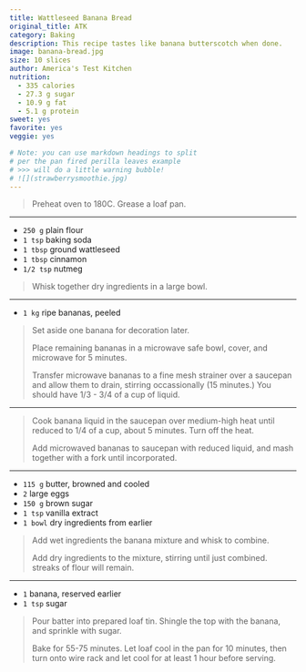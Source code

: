 ```yaml
---
title: Wattleseed Banana Bread
original_title: ATK
category: Baking
description: This recipe tastes like banana butterscotch when done.
image: banana-bread.jpg
size: 10 slices
author: America's Test Kitchen
nutrition:
  - 335 calories
  - 27.3 g sugar
  - 10.9 g fat
  - 5.1 g protein
sweet: yes
favorite: yes 
veggie: yes

# Note: you can use markdown headings to split
# per the pan fired perilla leaves example
# >>> will do a little warning bubble!
# ![](strawberrysmoothie.jpg)
---
```


> Preheat oven to 180C. Grease a loaf pan.

---

* `250 g` plain flour
* `1 tsp` baking soda
* `1 tbsp` ground wattleseed
* `1 tbsp` cinnamon
* `1/2 tsp` nutmeg

> Whisk together dry ingredients in a large bowl.

---

* `1 kg` ripe bananas, peeled

> Set aside one banana for decoration later. 
>
> Place remaining bananas in a microwave safe bowl, cover, and microwave for 5 minutes.
> 
>Transfer microwave bananas to a fine mesh strainer over a saucepan and allow them to drain, stirring occassionally (15 minutes.) You should have 1/3 - 3/4 of a cup of liquid.

---

> Cook banana liquid in the saucepan over medium-high heat until reduced to 1/4 of a cup, about 5 minutes. Turn off the heat.
>
> Add microwaved bananas to saucepan with reduced liquid, and mash together with a fork until incorporated.  

---

* `115 g` butter, browned and cooled
* `2` large eggs
* `150 g` brown sugar
* `1 tsp` vanilla extract
* `1 bowl` dry ingredients from earlier

> Add wet ingredients the banana mixture and whisk to combine.
>
> Add dry ingredients to the mixture, stirring until just combined. streaks of flour will remain. 

---

* `1` banana, reserved earlier
* `1 tsp` sugar

> Pour batter into prepared loaf tin. Shingle the top with the banana, and sprinkle with sugar.
>
> Bake for 55-75 minutes. Let loaf cool in the pan for 10 minutes, then turn onto wire rack and let cool for at least 1 hour before serving. 